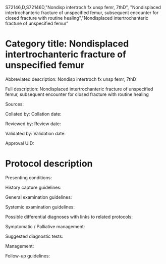 S72146,D,S72146D,"Nondisp intertroch fx unsp femr, 7thD", "Nondisplaced intertrochanteric fracture of unspecified femur, subsequent encounter for closed fracture with routine healing","Nondisplaced intertrochanteric fracture of unspecified femur"
# Category title: Nondisplaced intertrochanteric fracture of unspecified femur

Abbreviated description: Nondisp intertroch fx unsp femr, 7thD

Full description: Nondisplaced intertrochanteric fracture of unspecified femur, subsequent encounter for closed fracture with routine healing

Sources:

Collated by:
Collation date:

Reviewed by:
Review date:

Validated by:
Validation date:

Approval UID:

# Protocol description

Presenting conditions:

History capture guidelines:

General examination guidelines:

Systemic examination guidelines:

Possible differential diagnoses with links to related protocols:

Symptomatic / Palliative management:

Suggested diagnostic tests:

Management:

Follow-up guidelines:
